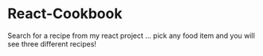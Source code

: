 # React-Cookbook
Search for a recipe from my react project ... pick any food item and you will see three different recipes!
